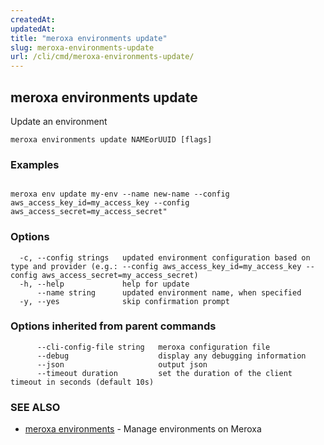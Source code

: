 ```yaml
---
createdAt: 
updatedAt: 
title: "meroxa environments update"
slug: meroxa-environments-update
url: /cli/cmd/meroxa-environments-update/
---
```

## meroxa environments update

Update an environment

```
meroxa environments update NAMEorUUID [flags]
```

### Examples

```

meroxa env update my-env --name new-name --config aws_access_key_id=my_access_key --config aws_access_secret=my_access_secret"

```

### Options

```
  -c, --config strings   updated environment configuration based on type and provider (e.g.: --config aws_access_key_id=my_access_key --config aws_access_secret=my_access_secret)
  -h, --help             help for update
      --name string      updated environment name, when specified
  -y, --yes              skip confirmation prompt
```

### Options inherited from parent commands

```
      --cli-config-file string   meroxa configuration file
      --debug                    display any debugging information
      --json                     output json
      --timeout duration         set the duration of the client timeout in seconds (default 10s)
```

### SEE ALSO

* [meroxa environments](/cli/cmd/meroxa-environments/)	 - Manage environments on Meroxa

